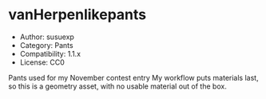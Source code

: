 # vanHerpenlikepants

* Author: susuexp
* Category: Pants
* Compatibility: 1.1.x
* License: CC0

Pants used for my November contest entry
My workflow puts materials last, so this is a geometry asset, with no usable material out of the box.

